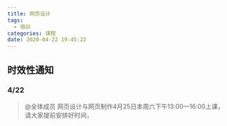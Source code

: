 ```yaml
---
title: 网页设计
tags:
  - 培训
categories: 课程
date: 2020-04-22 19:45:22
---
```


## 时效性通知

### 4/22

> @全体成员 网页设计与网页制作4月25日本周六下午13:00—16:00上课，请大家提前安排好时间，

<!--more-->